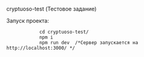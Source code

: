 cryptuoso-test (Тестовое задание)

Запуск проекта: 
            
                cd cryptuoso-test/
                npm i
                npm run dev  /*Сервер запускается на http://localhost:3000/ */
